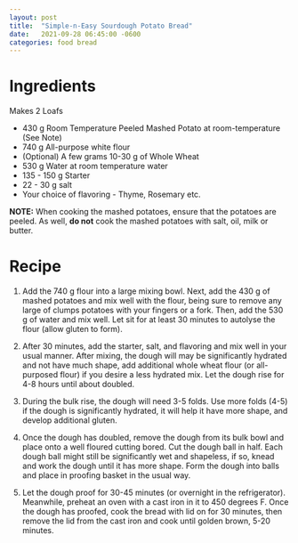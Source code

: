 ```yaml
---
layout: post
title:  "Simple-n-Easy Sourdough Potato Bread"
date:   2021-09-28 06:45:00 -0600
categories: food bread 
---
```


# Ingredients 

Makes 2 Loafs 

* 430 g Room Temperature Peeled Mashed Potato at room-temperature (See Note)
* 740 g All-purpose white flour
* (Optional) A few grams 10-30 g of Whole Wheat
* 530 g Water at room temperature water
* 135 - 150 g Starter
* 22 - 30 g salt
* Your choice of flavoring - Thyme, Rosemary etc.


**NOTE:** When cooking the mashed potatoes, ensure that the potatoes are
peeled. As well, **do not** cook the mashed potatoes with salt, oil, milk or
butter. 

# Recipe

1. Add the 740 g flour into a large mixing bowl. Next, add the 430 g of mashed
potatoes and mix well with the flour, being sure to remove any large of clumps
potatoes with your fingers or a fork. Then, add the 530 g of water and mix
well. Let sit for at least 30 minutes to autolyse the flour (allow gluten to
form).

2. After 30 minutes, add the starter, salt, and flavoring and mix well in your
usual manner. After mixing, the dough will may be significantly hydrated and
not have much shape, add additional whole wheat flour (or all-purposed flour)
if you desire a less hydrated mix. Let the dough rise for 4-8 hours until about
doubled.

3. During the bulk rise, the dough will need 3-5 folds. Use more folds (4-5) if
the dough is significantly hydrated, it will help it have more shape, and
develop additional gluten.

4. Once the dough has doubled, remove the dough from its bulk bowl and place
onto a well floured cutting bored. Cut the dough ball in half. Each dough ball
might still be significantly wet and shapeless, if so, knead and work the dough
until it has more shape. Form the dough into balls and place in proofing basket
in the usual way.

5. Let the dough proof for 30-45 minutes (or overnight in the refrigerator).
Meanwhile, preheat an oven with a cast iron in it to 450 degrees F. Once the
dough has proofed, cook the bread with lid on for 30 minutes, then remove the
lid from the cast iron and cook until golden brown, 5-20 minutes.

